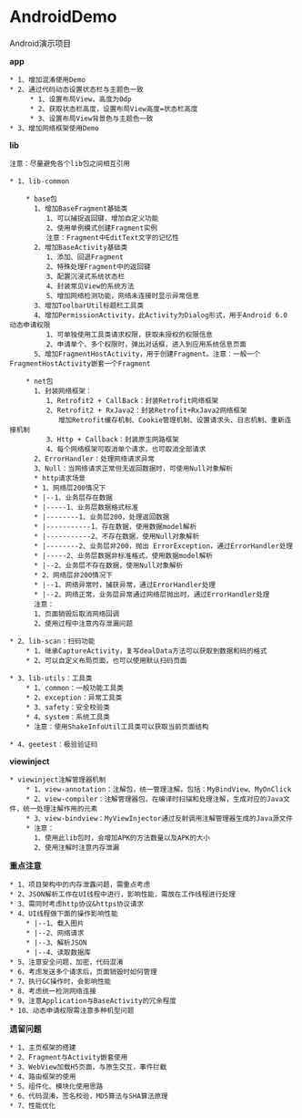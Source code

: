 # AndroidDemo

Android演示项目

**app**

    * 1、增加混淆使用Demo
    * 2、通过代码动态设置状态栏与主题色一致
         * 1、设置布局View，高度为0dp
         * 2、获取状态栏高度，设置布局View高度=状态栏高度
         * 3、设置布局View背景色与主题色一致
    * 3、增加网络框架使用Demo

**lib**

    注意：尽量避免各个lib包之间相互引用

	* 1、lib-common

	    * base包
          1、增加BaseFragment基础类
             1、可以捕捉返回键，增加自定义功能
             2、使用单例模式创建Fragment实例
             注意：Fragment中EditText文字的记忆性
          2、增加BaseActivity基础类
             1、添加、回退Fragment
             2、特殊处理Fragment中的返回键
             3、配置沉浸式系统状态栏
             4、封装常见View的系统方法
             5、增加网络检测功能，网络未连接时显示异常信息
          3、增加ToolbarUtil标题栏工具类
          4、增加PermissionActivity，此Activity为Dialog形式，用于Android 6.0 动态申请权限
             1、可单独使用工具类请求权限，获取未授权的权限信息
             2、申请单个、多个权限时，弹出对话框，进入到应用系统信息页面
          5、增加FragmentHostActivity，用于创建Fragment。注意：一般一个FragmentHostActivity嵌套一个Fragment

        * net包
	      1、封装网络框架：
	         1、Retrofit2 + CallBack：封装Retrofit网络框架
	         2、Retrofit2 + RxJava2：封装Retrofit+RxJava2网络框架
	            增加Retrofit缓存机制、Cookie管理机制、设置请求头、日志机制、重新连接机制
	         3、Http + Callback：封装原生网路框架
	         4、每个网络框架可取消单个请求，也可取消全部请求
	      2、ErrorHandler：处理网络请求异常
          3、Null：当网络请求正常但无返回数据时，可使用Null对象解析
          * http请求场景
          * 1、网络层200情况下
          * |--1、业务层存在数据
          * |-----1、业务层数据格式标准
          * |--------1、业务层200，处理返回数据
          * |-----------1、存在数据，使用数据model解析
          * |-----------2、不存在数据，使用Null对象解析
          * |--------2、业务层非200，抛出 ErrorException，通过ErrorHandler处理
          * |-----2、业务层数据非标准格式，使用数据model解析
          * |--2、业务层不存在数据，使用Null对象解析
          * 2、网络层非200情况下
          * |--1、网络异常时，捕获异常，通过ErrorHandler处理
          * |--2、网络正常，业务层异常通过网络层抛出时，通过ErrorHandler处理
          注意：
          1、页面销毁后取消网络回调
          2、使用过程中注意内存泄漏问题

    * 2、lib-scan：扫码功能
        * 1、继承CaptureActivity，复写dealData方法可以获取到数据和码的格式
        * 2、可以自定义布局页面，也可以使用默认扫码页面

    * 3、lib-utils：工具类
        * 1、common：一般功能工具类
        * 2、exception：异常工具类
        * 3、safety：安全校验类
        * 4、system：系统工具类
        * 注意：使用ShakeInfoUtil工具类可以获取当前页面结构

    * 4、geetest：极验验证码

**viewinject**

    * viewinject注解管理器机制
        * 1、view-annotation：注解包，统一管理注解。包括：MyBindView、MyOnClick
        * 2、view-compiler：注解管理器包，在编译时扫描和处理注解，生成对应的Java文件，统一处理注解作用的元素
        * 3、view-bindview：MyViewInjector通过反射调用注解管理器生成的Java源文件
        * 注意：
          1、使用此lib包时，会增加APK的方法数量以及APK的大小
          2、使用注解时注意内存泄漏


**重点注意**

	* 1、项目架构中的内存泄露问题，需重点考虑
	* 2、JSON解析工作在UI线程中进行，影响性能，需放在工作线程进行处理
	* 3、需同时考虑http协议&https协议请求
	* 4、UI线程做下面的操作影响性能
		* |--1、载入图片
		* |--2、网络请求
		* |--3、解析JSON
		* |--4、读取数据库
	* 5、注意安全问题，加密，代码混淆
	* 6、考虑发送多个请求后，页面销毁时如何管理
	* 7、执行GC操作时，会影响性能
	* 8、考虑统一检测网络连接
	* 9、注意Application与BaseActivity的冗余程度
	* 10、动态申请权限需注意多种机型问题

**遗留问题**

	* 1、主页框架的搭建
	* 2、Fragment与Activity嵌套使用
	* 3、WebView加载H5页面，与原生交互，事件拦截
	* 4、路由框架的使用
	* 5、组件化、模块化使用思路
	* 6、代码混淆，签名校验，MD5算法与SHA算法原理
	* 7、性能优化
